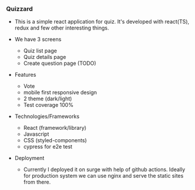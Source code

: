 ### Quizzard

- This is a simple react application for quiz. It's developed with react(TS), redux and few other interesting things.

- We have 3 screens

  - Quiz list page
  - Quiz details page
  - Create question page (TODO)

- Features

  - Vote
  - mobile first responsive design
  - 2 theme (dark/light)
  - Test coverage 100%

- Technologies/Frameworks

  - React (framework/library)
  - Javascript
  - CSS (styled-components)
  - cypress for e2e test

- Deployment
  - Currently I deployed it on surge with help of github actions. Ideally for production system we can use nginx and serve the static sites from there.
